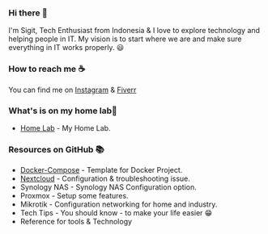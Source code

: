 ### Hi there 👋

I'm Sigit, Tech Enthusiast from Indonesia & I love to explore technology and helping people in IT. 
My vision is to start where we are and make sure everything in IT works properly. 😃 

### How to reach me ☕
You can find me on [Instagram](https://www.instagram.com/geek.shift/) & [Fiverr](https://www.fiverr.com/sigitkusuma606)

### What's is on my home lab🏡
- [Home Lab](https://homer.geekshift.site) - My Home Lab.

### Resources on GitHub 📚
- [Docker-Compose](https://github.com/sigitkusuma/home-lab/tree/main/Docker-Compose) - Template for Docker Project.
- [Nextcloud](https://github.com/sigitkusuma/nextcloud) - Configuration & troubleshooting issue.
- Synology NAS - Synology NAS Configuration option.
- Proxmox - Setup some features.
- Mikrotik - Configuration networking for home and industry.
- Tech Tips - You should know - to make your life easier 😁
- Reference for tools & Technology

<!--
### Specialities
<details>
<summary>My top Expertice</summary>

| Rank | Tech |
|-----:|-----------|
|     1| Synology NAS|
|     2| Nextcloud|
|     3| Mikrotik|

</details>
**sigitkusuma/sigitkusuma** is a ✨ _special_ ✨ repository because its `README.md` (this file) appears on your GitHub profile.

Here are some ideas to get you started:

- 🔭 I’m currently working on ...
- 🌱 I’m currently learning ...
- 👯 I’m looking to collaborate on ...
- 🤔 I’m looking for help with ...
- 💬 Ask me about ...
- 📫 How to reach me: ...
- 😄 Pronouns: ...
- ⚡ Fun fact: ...
-->

